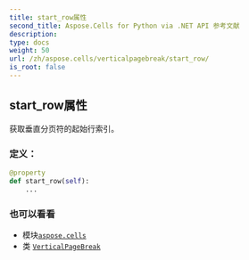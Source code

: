 ```yaml
---
title: start_row属性
second_title: Aspose.Cells for Python via .NET API 参考文献
description:
type: docs
weight: 50
url: /zh/aspose.cells/verticalpagebreak/start_row/
is_root: false
---
```

## start_row属性

获取垂直分页符的起始行索引。
### 定义：
```python
@property
def start_row(self):
    ...
```

### 也可以看看
* 模块[`aspose.cells`](../../)
* 类 [`VerticalPageBreak`](/cells/python-net/zh/aspose.cells/verticalpagebreak)
